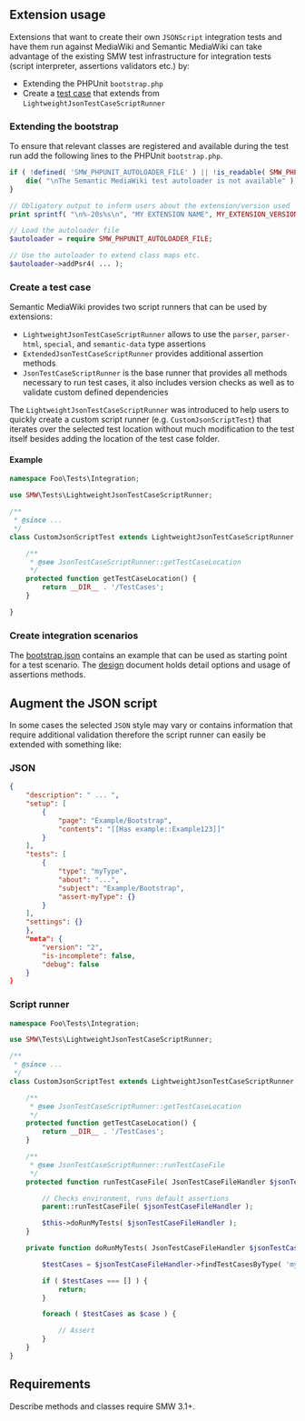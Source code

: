 ## Extension usage

Extensions that want to create their own `JSONScript` integration tests and have them run against MediaWiki and Semantic MediaWiki can take advantage of the existing SMW test infrastructure for integration tests (script interpreter, assertions validators etc.) by:

- Extending the PHPUnit `bootstrap.php`
- Create a [test case][testcase] that extends from `LightweightJsonTestCaseScriptRunner`

### Extending the bootstrap

To ensure that relevant classes are registered and available during the test run add the following lines to the PHPUnit `bootstrap.php`.

```php
if ( !defined( 'SMW_PHPUNIT_AUTOLOADER_FILE' ) || !is_readable( SMW_PHPUNIT_AUTOLOADER_FILE ) ) {
	die( "\nThe Semantic MediaWiki test autoloader is not available" );
}

// Obligatory output to inform users about the extension/version used
print sprintf( "\n%-20s%s\n", "MY EXTENSION NAME", MY_EXTENSION_VERSION );

// Load the autoloader file
$autoloader = require SMW_PHPUNIT_AUTOLOADER_FILE;

// Use the autoloader to extend class maps etc.
$autoloader->addPsr4( ... );
```

### Create a test case

Semantic MediaWiki provides two script runners that can be used by extensions:

- `LightweightJsonTestCaseScriptRunner` allows to use the `parser`, `parser-html`, `special`, and `semantic-data` type assertions
- `ExtendedJsonTestCaseScriptRunner` provides additional assertion methods
- `JsonTestCaseScriptRunner` is the base runner that provides all methods necessary to run test cases, it also includes version checks as well as to validate custom defined dependencies

The `LightweightJsonTestCaseScriptRunner` was introduced to help users to quickly create a custom script runner (e.g. `CustomJsonScriptTest`) that iterates over the selected test location without much modification to the test itself besides adding the location of the test case folder.

#### Example

```php
namespace Foo\Tests\Integration;

use SMW\Tests\LightweightJsonTestCaseScriptRunner;

/**
 * @since ...
 */
class CustomJsonScriptTest extends LightweightJsonTestCaseScriptRunner {

	/**
	 * @see JsonTestCaseScriptRunner::getTestCaseLocation
	 */
	protected function getTestCaseLocation() {
		return __DIR__ . '/TestCases';
	}

}
```

### Create integration scenarios

The [bootstrap.json][bootstrap.json] contains an example that can be used as starting point for a test scenario. The [design][design.md] document holds  detail options and usage of assertions methods.

## Augment the JSON script

In some cases the selected `JSON` style may vary or contains information that require additional validation therefore the script runner can easily be extended with something like:

### JSON

```json
{
	"description": " ... ",
	"setup": [
		{
			"page": "Example/Bootstrap",
			"contents": "[[Has example::Example123]]"
		}
	],
	"tests": [
		{
			"type": "myType",
			"about": "...",
			"subject": "Example/Bootstrap",
			"assert-myType": {}
		}
	],
	"settings": {}
	},
	"meta": {
		"version": "2",
		"is-incomplete": false,
		"debug": false
	}
}
```

### Script runner

```php
namespace Foo\Tests\Integration;

use SMW\Tests\LightweightJsonTestCaseScriptRunner;

/**
 * @since ...
 */
class CustomJsonScriptTest extends LightweightJsonTestCaseScriptRunner {

	/**
	 * @see JsonTestCaseScriptRunner::getTestCaseLocation
	 */
	protected function getTestCaseLocation() {
		return __DIR__ . '/TestCases';
	}

	/**
	 * @see JsonTestCaseScriptRunner::runTestCaseFile
	 */
	protected function runTestCaseFile( JsonTestCaseFileHandler $jsonTestCaseFileHandler ) {

		// Checks environment, runs default assertions
		parent::runTestCaseFile( $jsonTestCaseFileHandler );

		$this->doRunMyTests( $jsonTestCaseFileHandler );
	}

	private function doRunMyTests( JsonTestCaseFileHandler $jsonTestCaseFileHandler ) {

		$testCases = $jsonTestCaseFileHandler->findTestCasesByType( 'myType' );

		if ( $testCases === [] ) {
			return;
		}

		foreach ( $testCases as $case ) {

			// Assert
		}
	}
}
```

## Requirements

Describe methods and classes require SMW 3.1+.

[bootstrap.json]: https://github.com/SemanticMediaWiki/SemanticMediaWiki/tree/master/tests/phpunit/Integration/JSONScript/bootstrap.json
[design.md]: https://github.com/SemanticMediaWiki/SemanticMediaWiki/tree/master/tests/phpunit/Integration/JSONScript/docs/design.md
[testcase]: https://phpunit.de/manual/6.5/en/writing-tests-for-phpunit.html
